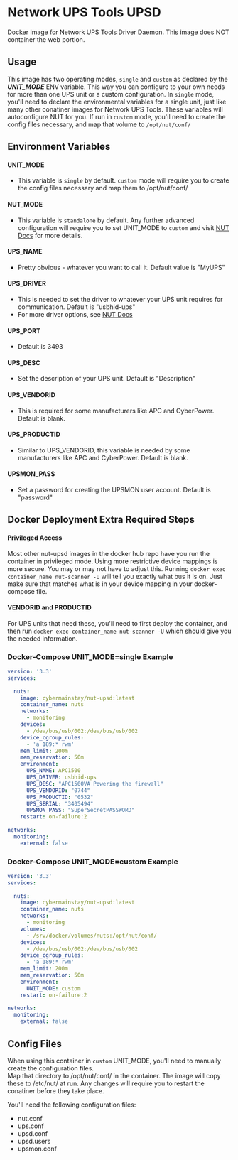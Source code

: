 # Network UPS Tools UPSD

Docker image for Network UPS Tools Driver Daemon.  This image does NOT container the web portion.

## Usage

This image has two operating modes, `single` and `custom` as declared by the ***UNIT_MODE*** ENV variable.
This way you can configure to your own needs for more than one UPS unit or a custom configuration.
In `single` mode, you'll need to declare the environmental variables for a single unit, just like many other
conatiner images for Network UPS Tools.  These variables will autoconfigure NUT for you.
If run in `custom` mode, you'll need to create the config files necessary, and map that volume to `/opt/nut/conf/`

## Environment Variables
#### UNIT_MODE
- This variable is `single` by default.
`custom` mode will require you to create the config files necessary and map them to /opt/nut/conf/

#### NUT_MODE
- This variable is `standalone` by default.  Any further advanced configuration will require you to 
set UNIT_MODE to `custom` and visit [NUT Docs](https://networkupstools.org/docs/man/nut.conf.html) for more details.

#### UPS_NAME
- Pretty obvious - whatever you want to call it.  Default value is "MyUPS"

#### UPS_DRIVER
- This is needed to set the driver to whatever your UPS unit requires for communication.
Default is "usbhid-ups"
- For more driver options, see [NUT Docs](https://github.com/networkupstools/nut/blob/master/data/driver.list.in)

#### UPS_PORT
- Default is 3493

#### UPS_DESC
- Set the description of your UPS unit.  Default is "Description"

#### UPS_VENDORID
- This is required for some manufacturers like APC and CyberPower.
Default is blank.

#### UPS_PRODUCTID
- Similar to UPS_VENDORID, this variable is needed by some manufacturers like APC and CyberPower.
Default is blank.

#### UPSMON_PASS
- Set a password for creating the UPSMON user account. 
Default is "password"

## Docker Deployment Extra Required Steps
#### Privileged Access
Most other nut-upsd images in the docker hub repo have you run the container in privileged mode.  Using more restrictive device mappings is more secure.
You may or may not have to adjust this.  Running `docker exec container_name nut-scanner -U` will tell you exactly what bus it is on.  Just make
sure that matches what is in your device mapping in your docker-compose file.

#### VENDORID and PRODUCTID
For UPS units that need these, you'll need to first deploy the container, and then run `docker exec container_name nut-scanner -U`
 which should give you the needed information.

### Docker-Compose UNIT_MODE=single Example

```yaml
version: '3.3'
services:
  
  nuts:
    image: cybermainstay/nut-upsd:latest
    container_name: nuts
    networks:
      - monitoring
    devices:
      - /dev/bus/usb/002:/dev/bus/usb/002
    device_cgroup_rules:
      - 'a 189:* rwm'
    mem_limit: 200m
    mem_reservation: 50m
    environment:
      UPS_NAME: APC1500
      UPS_DRIVER: usbhid-ups
      UPS_DESC: "APC1500VA Powering the firewall"
      UPS_VENDORID: "0744"
      UPS_PRODUCTID: "0532"
      UPS_SERIAL: "3405494"
      UPSMON_PASS: "SuperSecretPASSWORD"
    restart: on-failure:2
    
networks:
  monitoring:
    external: false
```

### Docker-Compose UNIT_MODE=custom Example

```yaml
version: '3.3'
services:
  
  nuts:
    image: cybermainstay/nut-upsd:latest
    container_name: nuts
    networks:
      - monitoring
    volumes:
      - /srv/docker/volumes/nuts:/opt/nut/conf/
    devices:
      - /dev/bus/usb/002:/dev/bus/usb/002
    device_cgroup_rules:
      - 'a 189:* rwm'
    mem_limit: 200m
    mem_reservation: 50m
    environment:
      UNIT_MODE: custom
    restart: on-failure:2
    
networks:
  monitoring:
    external: false
```

## Config Files
When using this container in `custom` UNIT_MODE, you'll need to manually create the configuration files.  
Map that directory to /opt/nut/conf/ in the container.  The image will copy these to /etc/nut/ at run.
Any changes will require you to restart the conatiner before they take place.

You'll need the following configuration files:
- nut.conf
- ups.conf
- upsd.conf
- upsd.users
- upsmon.conf
